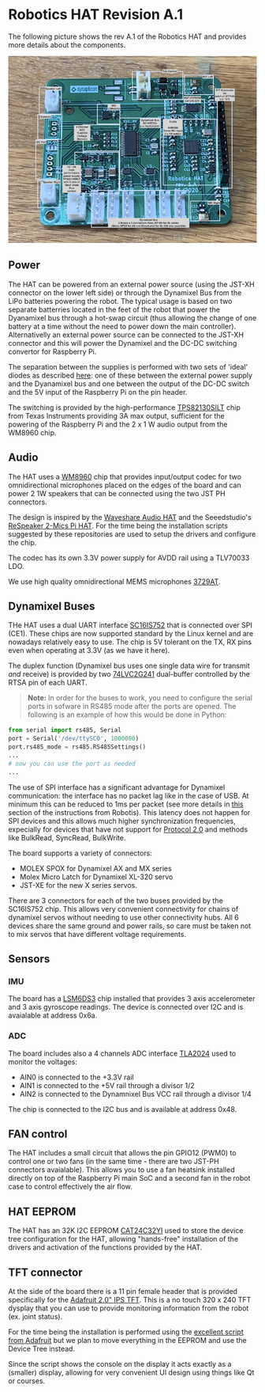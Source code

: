 # Robotics HAT Revision A.1

The following picture shows the rev A.1 of the Robotics HAT and provides more details
about the components.

<img src="./imgs/rev1-anno.jpg?raw=true" width="800px">

## Power

The HAT can be powered from an external power source (using the JST-XH connector on the
lower left side) or through the Dynamixel Bus from the LiPo batteries powering the
robot. The typical usage is based on two separate batterries located in the feet of the
robot that power the Dyanamixel bus through a hot-swap circuit (thus allowing the change
of one battery at a time without the need to power down the main controller). Alternativelly
an external power source can be connected to the JST-XH connector and this will power
the Dynamixel and the DC-DC switching convertor for Raspberry Pi.

The separation between the supplies is performed with two sets of 'ideal' diodes as
described [here](https://github.com/raspberrypi/hats/blob/master/zvd-circuit.png): one
of these between the external power supply and the Dyanamixel bus and one between the
output of the DC-DC switch and the 5V input of the Raspberry Pi on the pin header.

The switching is provided by the high-performance [TPS82130SILT](https://www.ti.com/store/ti/en/p/product/?p=TPS82130SILT)
chip from Texas Instruments providing 3A max output, sufficient for the powering of
the Raspberry Pi and the 2 x 1 W audio output from the WM8960 chip.

## Audio

The HAT uses a [WM8960](https://www.cirrus.com/products/wm8960/)
chip that provides input/output codec for two omnidirectional
microphones placed on the edges of the board and can power 2 1W speakers that can
be connected using the two JST PH connectors.

The design is inspired by the [Waveshare Audio HAT](https://www.waveshare.com/wm8960-audio-hat.htm)
and the Seeedstudio's [ReSpeaker 2-Mics Pi HAT](https://www.seeedstudio.com/ReSpeaker-2-Mics-Pi-HAT.html).
For the time being the installation scripts suggested by these repositories are used to setup the
drivers and configure the chip.

The codec has its own 3.3V power supply for AVDD rail using a TLV70033 LDO.

We use high quality omnidirectional MEMS microphones 
[3729AT](https://www.cuidevices.com/product/audio/microphones/mems-microphones/cmm-3729at-42316-tr).

## Dynamixel Buses

THe HAT uses a dual UART interface [SC16IS752](https://www.nxp.com/products/peripherals-and-logic/signal-chain/bridges/dual-uart-with-ic-bus-spi-interface-64-bytes-of-transmit-and-receive-fifos-irda-sir-built-in-support:SC16IS752_SC16IS762) 
that is connected over SPI (CE1). These chips are now supported standard by the Linux kernel and
are nowadays relatively easy to use. The chip is 5V tolerant on the TX, RX pins even when operating
at 3.3V (as we have it here).

The duplex function (Dynamixel bus uses one single data wire for transmit _and_ receive) is provided
by two [74LVC2G241](https://www.ti.com/product/SN74LVC2G241?keyMatch=74LVC2G241&tisearch=Search-EN-everything&usecase=GPN)
dual-buffer controlled by the RTSA pin of each UART.

>**Note:**
>In order for the buses to work, you need to configure the serial ports in sofware in RS485 mode after
>the ports are opened.
>The following is an example of how this would be done in Python:
>
```python
from serial import rs485, Serial
port = Serial('/dev/ttySC0', 1000000)
port.rs485_mode = rs485.RS485Settings()
... 
# now you can use the port as needed
...
```

The use of SPI interface has a significant advantage for Dynamixel communication: the
interface has no packet lag like in the case of USB. At minimum this can be reduced
to 1ms per packet (see more details in [this](https://emanual.robotis.com/docs/en/software/dynamixel/dynamixel_wizard2/#usb-latency-setting)
section of the instructions from Robotis). This latency does not happen for SPI devices and
this allows much higher synchronization frequencies, expecially for devices that have
not support for [Protocol 2.0](https://emanual.robotis.com/docs/en/dxl/protocol2/)
and methods like BulkRead, SyncRead, BulkWrite.

The board supports a variety of connectors:

- MOLEX SPOX for Dynamixel AX and MX series
- Molex Micro Latch for Dynamixel XL-320 servo
- JST-XE for the new X series servos.

There are 3 connectors for each of the two buses provided by the SC16IS752 chip. This
allows very convenient connectivity for chains of dynamixel servos without needing
to use other connectivity hubs. All 6 devices share the same ground and power rails,
so care must be taken not to mix servos that have different voltage requirements.

## Sensors

### IMU

The board has a [LSM6DS3](https://www.st.com/en/mems-and-sensors/lsm6ds3.html)
chip installed that provides 3 axis accelerometer and 3 axis gyroscope readings.
The device is connected over I2C and is avaialable at address 0x6a.

### ADC

The board includes also a 4 channels ADC interface [TLA2024](https://www.ti.com/product/TLA2024)
used to monitor the voltages:
- AIN0 is connected to the +3.3V rail
- AIN1 is connected to the +5V rail through a divisor 1/2
- AIN2 is connected to the Dynamnixel Bus VCC rail through a divisor 1/4

The chip is connected to the I2C bus and is available at address 0x48.

## FAN control

The HAT includes a small circuit that allows the pin GPIO12 (PWM0) to control
one or two fans (in the same time - there are two JST-PH connectors avaialable).
This allows you to use a fan heatsink installed directly on top of the Raspberry
Pi main SoC and a second fan in the robot case to control effectively the
air flow.

## HAT EEPROM

The HAT has an 32K I2C EEPROM [CAT24C32YI](https://www.onsemi.com/products/memory/eeprom-memory/cat24c32)
used to store the device tree configuration for the HAT, allowing "hands-free" installation
of the drivers and activation of the functions provided by the HAT.

## TFT connector

At the side of the board there is a 11 pin female header that is provided specifically
for the [Adafruit 2.0" IPS TFT](https://www.adafruit.com/product/4311). This is a
no touch 320 x 240 TFT dysplay that you can use to provide monitoring information
from the robot (ex. joint status).

For the time being the installation is performed using the
[excellent script from Adafruit](https://github.com/adafruit/Raspberry-Pi-Installer-Scripts/blob/master/adafruit-pitft.sh)
but we plan to move everything in the EEPROM and use the Device Tree instead.

Since the script shows the console on the display it acts exactly as a (smaller)
display, allowing for very convenient UI design using things like Qt or courses.
